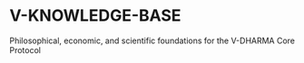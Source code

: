 # V-KNOWLEDGE-BASE
Philosophical, economic, and scientific foundations for the V-DHARMA Core Protocol
